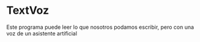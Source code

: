 # TextVoz


Este programa puede leer lo que nosotros podamos escribir, pero con una voz de un asistente artificial
